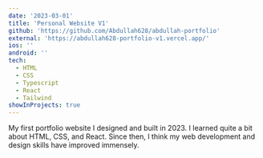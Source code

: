 ```yaml
---
date: '2023-03-01'
title: 'Personal Website V1'
github: 'https://github.com/Abdullah628/abdullah-portfolio'
external: 'https://abdullah628-portfolio-v1.vercel.app/'
ios: ''
android: ''
tech:
  - HTML
  - CSS
  - Typescript
  - React
  - Tailwind
showInProjects: true
---
```


My first portfolio website I designed and built in 2023. I learned quite a bit about HTML, CSS, and React. Since then, I think my web development and design skills have improved immensely.
